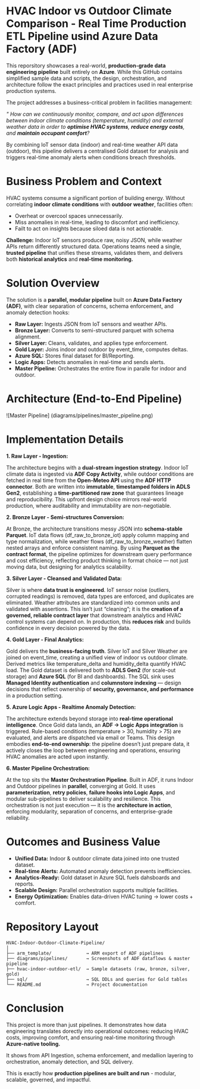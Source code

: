 # HVAC Indoor vs Outdoor Climate Comparison - Real Time Production ETL Pipeline usind Azure Data Factory (ADF)

This reporsitory showcases a real-world, **production-grade data engineering pipeline** built entirely on **Azure**. While this GitHub contains simplified sample data and scripts, the design, orchestration, and architecture follow the exact principles and practices used in real enterprise production systems.

The project addresses a business-critical problem in facilities management:

_" How can we continuously monitor, compare, and act upon differences between indoor climate conditions (temperature, humidity) and external weather data in order to **optimise HVAC systems**, **reduce energy costs**, and **maintain occupant comfort**?_

By combining IoT sensor data (indoor) and real-time weather API data (outdoor), this pipeline delivers a centralised Gold dataset for analysis and triggers real-time anomaly alerts when conditions breach thresholds.

# Business Problem and Context

HVAC systems consume a significant portion of building energy. Without correlating **indoor climate conditions** with **outdoor weather**, facilities often: 

- Overheat or overcool spaces unnecessarily.
- Miss anomalies in real-time, leading to discomfort and inefficiency.
- Failt to act on insights because siloed data is not actionable.

**Challenge:** Indoor IoT sensors produce raw, noisy JSON, while weather APIs return differently structured data. Operations teams need a single, **trusted pipeline** that unifies these streams, validates them, and delivers both **historical analytics** and **real-time monitoring.**

# Solution Overview

The solution is a **parallel, modular pipeline** built on **Azure Data Factory (ADF)**, with clear separation of concerns, schema enforcement, and anomaly detection hooks:

- **Raw Layer:** Ingests JSON from IoT sensors and weather APIs.
- **Bronze Layer:** Converts to semi-structured parquet with schema alignment.
- **Silver Layer:** Cleans, validates, and applies type enforcement.
- **Gold Layer:** Joins indoor and outdoor by event_time, computes deltas.
- **Azure SQL:** Stores final dataset for BI/Reporting.
- **Logic Apps:** Detects anomalies in real-time and sends alerts.
- **Master Pipeline:** Orchestrates the entire flow in paralle for indoor and outdoor.

# Architecture (End-to-End Pipeline)

![Master Pipeline] (diagrams/pipelines/master_pipeline.png)


# Implementation Details

**1. Raw Layer - Ingestion:**

The architecture begins with a **dual-stream ingestion strategy**. Indoor IoT climate data is ingested via **ADF Copy Activity**, while outdoor conditions are fetched in real time from the **Open-Meteo API** using the **ADF HTTP connector**. Both are written into **immutable**, **timestamped folders in ADLS Gen2**, establishing a **time-partitioned raw zone** that guarantees lineage and reproducibility. This upfront design choice mirrors real-world production, where auditability and immutability are non-negotiable.

**2. Bronze Layer - Semi-structures Conversion:**

At Bronze, the architecture transitions messy JSON into **schema-stable Parquet**. IoT data flows (df_raw_to_bronze_iot) apply column mapping and type normalization, while weather flows (df_raw_to_bronze_weather) flatten nested arrays and enforce consistent naming. By using **Parquet as the contract format**, the pipeline optimizes for downstream query performance and cost efficiency, reflecting product thinking in format choice — not just moving data, but designing for analytics scalability.

**3. Silver Layer - Cleansed and Validated Data:**

Silver is where **data trust is engineered**. IoT sensor noise (outliers, corrupted readings) is removed, data types are enforced, and duplicates are eliminated. Weather attributes are standardized into common units and validated with assertions. This isn’t just “cleaning”; it is the **creation of a governed, reliable contract layer** that downstream analytics and HVAC control systems can depend on. In production, this **reduces risk** and builds confidence in every decision powered by the data.

**4. Gold Layer - Final Analytics:**

Gold delivers the **business-facing truth**. Silver IoT and Silver Weather are joined on event_time, creating a unified view of indoor vs outdoor climate. Derived metrics like temperature_delta and humidity_delta quantify HVAC load. The Gold dataset is delivered both to **ADLS Gen2** (for scale-out storage) and **Azure SQL** (for BI and dashboards). The SQL sink uses **Managed Identity authentication** and **columnstore indexing** — design decisions that reflect ownership of **security, governance, and performance** in a production setting.
                 
**5. Azure Logic Apps - Realtime Anomaly Detection:**

The architecture extends beyond storage into **real-time operational intelligence**. Once Gold data lands, an **ADF → Logic Apps integration** is triggered. Rule-based conditions (temperature > 30, humidity > 75) are evaluated, and alerts are dispatched via email or Teams. This design embodies **end-to-end ownership**: the pipeline doesn’t just prepare data, it actively closes the loop between engineering and operations, ensuring HVAC anomalies are acted upon instantly.

**6. Master Pipeline Orchestration:**

At the top sits the **Master Orchestration Pipeline**. Built in ADF, it runs Indoor and Outdoor pipelines in **parallel**, converging at Gold. It uses **parameterization**, **retry policies**, **failure hooks into Logic Apps**, and modular sub-pipelines to deliver scalability and resilience. This orchestration is not just execution — it is the **architecture in action**, enforcing modularity, separation of concerns, and enterprise-grade reliability.

# Outcomes and Business Value

- **Unified Data:** Indoor & outdoor climate data joined into one trusted dataset.
- **Real-time Alerts:** Automated anomaly detection prevents inefficiencies.
- **Analytics-Ready:** Gold dataset in Azure SQL fuels dahsboards and reports.
- **Scalable Design:** Parallel orchestration supports multiple facilities.
- **Energy Optimization:** Enables data-driven HVAC tuning -> lower costs + comfort.

# Repository Layout
```
HVAC-Indoor-Outdoor-Climate-Pipeline/
│
├── arm_template/             → ARM export of ADF pipelines
├── diagrams/pipelines/       → Screenshots of ADF dataflows & master pipeline
├── hvac-indoor-outdoor-etl/  → Sample datasets (raw, bronze, silver, gold)
├── sql/                      → SQL DDLs and queries for Gold tables
└── README.md                 → Project documentation

```
# Conclusion

This project is more than just pipelines. It demonstrates how data engineering translates dorectly into operational outcomes: reducing HVAC costs, improving comfort, and ensuring real-time monitoring through **Azure-native tooling.**

It shows from API Ingestion, schema enforcement, and medallion layering to orchestration, anomaly detection, and SQL delivery.

This is exactly how **production pipelines are built and run** - modular, scalable, governed, and impactful.

